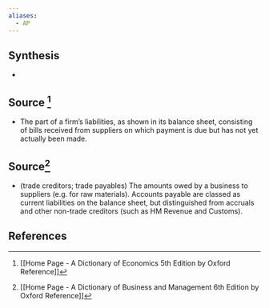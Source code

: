 ```yaml
---
aliases:
  - AP
---
```

## Synthesis
- 
## Source [^1]
- The part of a firm’s liabilities, as shown in its balance sheet, consisting of bills received from suppliers on which payment is due but has not yet actually been made.
## Source[^2]
- (trade creditors; trade payables) The amounts owed by a business to suppliers (e.g. for raw materials). Accounts payable are classed as current liabilities on the balance sheet, but distinguished from accruals and other non-trade creditors (such as HM Revenue and Customs).
## References

[^1]: [[Home Page - A Dictionary of Economics 5th Edition by Oxford Reference]]
[^2]: [[Home Page - A Dictionary of Business and Management 6th Edition by Oxford Reference]]